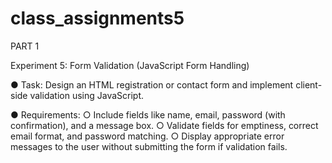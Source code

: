 # class_assignments5
PART 1

Experiment 5: Form Validation (JavaScript Form Handling)

● Task: Design an HTML registration or contact form and implement client-side validation
using JavaScript.

● Requirements:
○ Include fields like name, email, password (with confirmation), and a message box.
○ Validate fields for emptiness, correct email format, and password matching.
○ Display appropriate error messages to the user without submitting the form if validation fails.

